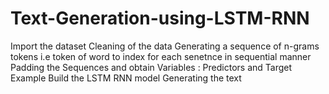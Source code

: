 # Text-Generation-using-LSTM-RNN
Import the dataset
Cleaning of the data
Generating a sequence of n-grams tokens i.e token of word to index for each senetnce in sequential manner
Padding the Sequences and obtain Variables : Predictors and Target  Example
Build the LSTM RNN model
Generating the text
